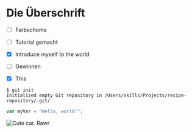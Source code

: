 # Die Überschrift

- [ ] Farbschema
- [ ] Tutorial gemacht
- [x] Introduce myself to the world
- [ ] Gewinnen
- [x] This


```
$ git init
Initialized empty Git repository in /Users/skills/Projects/recipe-repository/.git/
```

``` javascript
var myVar = "Hello, world!";
```

![Cute car. Rawr](https://cdn.britannica.com/70/234870-050-D4D024BB/Orange-colored-cat-yawns-displaying-teeth.jpg)
